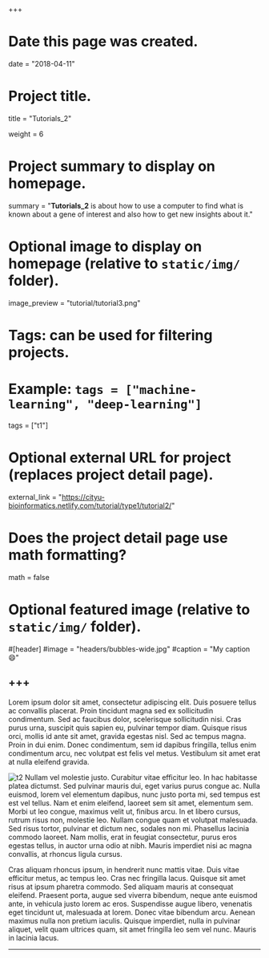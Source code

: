 +++
# Date this page was created.
date = "2018-04-11"

# Project title.
title = "Tutorials_2"

weight = 6
# Project summary to display on homepage.
summary = "**Tutorials_2** is about how to use a computer to find what is known about a gene of interest and also how to get new insights about it."

# Optional image to display on homepage (relative to `static/img/` folder).
image_preview = "tutorial/tutorial3.png"

# Tags: can be used for filtering projects.
# Example: `tags = ["machine-learning", "deep-learning"]`
tags = ["t1"]

# Optional external URL for project (replaces project detail page).
external_link = "https://cityu-bioinformatics.netlify.com/tutorial/type1/tutorial2/"

# Does the project detail page use math formatting?
math = false

# Optional featured image (relative to `static/img/` folder).
#[header]
#image = "headers/bubbles-wide.jpg"
#caption = "My caption :smile:"


+++
---
Lorem ipsum dolor sit amet, consectetur adipiscing elit. Duis posuere tellus ac convallis placerat. Proin tincidunt magna sed ex sollicitudin condimentum. Sed ac faucibus dolor, scelerisque sollicitudin nisi. Cras purus urna, suscipit quis sapien eu, pulvinar tempor diam. Quisque risus orci, mollis id ante sit amet, gravida egestas nisl. Sed ac tempus magna. Proin in dui enim. Donec condimentum, sem id dapibus fringilla, tellus enim condimentum arcu, nec volutpat est felis vel metus. Vestibulum sit amet erat at nulla eleifend gravida.

![t2](/img/bioinformatics.png) 
Nullam vel molestie justo. Curabitur vitae efficitur leo. In hac habitasse platea dictumst. Sed pulvinar mauris dui, eget varius purus congue ac. Nulla euismod, lorem vel elementum dapibus, nunc justo porta mi, sed tempus est est vel tellus. Nam et enim eleifend, laoreet sem sit amet, elementum sem. Morbi ut leo congue, maximus velit ut, finibus arcu. In et libero cursus, rutrum risus non, molestie leo. Nullam congue quam et volutpat malesuada. Sed risus tortor, pulvinar et dictum nec, sodales non mi. Phasellus lacinia commodo laoreet. Nam mollis, erat in feugiat consectetur, purus eros egestas tellus, in auctor urna odio at nibh. Mauris imperdiet nisi ac magna convallis, at rhoncus ligula cursus.

Cras aliquam rhoncus ipsum, in hendrerit nunc mattis vitae. Duis vitae efficitur metus, ac tempus leo. Cras nec fringilla lacus. Quisque sit amet risus at ipsum pharetra commodo. Sed aliquam mauris at consequat eleifend. Praesent porta, augue sed viverra bibendum, neque ante euismod ante, in vehicula justo lorem ac eros. Suspendisse augue libero, venenatis eget tincidunt ut, malesuada at lorem. Donec vitae bibendum arcu. Aenean maximus nulla non pretium iaculis. Quisque imperdiet, nulla in pulvinar aliquet, velit quam ultrices quam, sit amet fringilla leo sem vel nunc. Mauris in lacinia lacus.

---